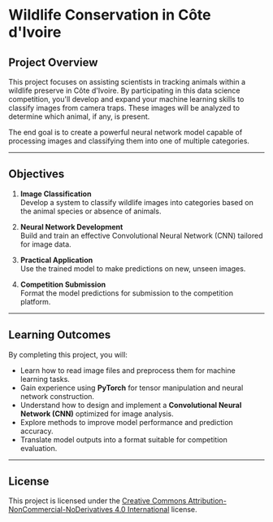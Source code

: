 # Wildlife Conservation in Côte d'Ivoire

## Project Overview

This project focuses on assisting scientists in tracking animals within a wildlife preserve in Côte d'Ivoire. By participating in this data science competition, you'll develop and expand your machine learning skills to classify images from camera traps. These images will be analyzed to determine which animal, if any, is present.

The end goal is to create a powerful neural network model capable of processing images and classifying them into one of multiple categories.

---

## Objectives

1. **Image Classification**  
   Develop a system to classify wildlife images into categories based on the animal species or absence of animals.

2. **Neural Network Development**  
   Build and train an effective Convolutional Neural Network (CNN) tailored for image data.

3. **Practical Application**  
   Use the trained model to make predictions on new, unseen images.

4. **Competition Submission**  
   Format the model predictions for submission to the competition platform.

---

## Learning Outcomes

By completing this project, you will:

- Learn how to read image files and preprocess them for machine learning tasks.
- Gain experience using **PyTorch** for tensor manipulation and neural network construction.
- Understand how to design and implement a **Convolutional Neural Network (CNN)** optimized for image analysis.
- Explore methods to improve model performance and prediction accuracy.
- Translate model outputs into a format suitable for competition evaluation.

---

## License

This project is licensed under the [Creative Commons Attribution-NonCommercial-NoDerivatives 4.0 International](https://creativecommons.org/licenses/by-nc-nd/4.0/) license.
